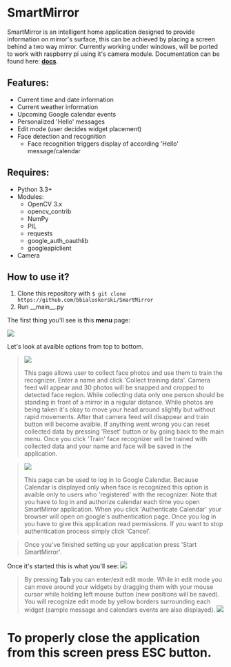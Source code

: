 
SmartMirror
===========

SmartMirror is an intelligent home application designed to provide information on
mirror's surface, this can be achieved by placing a screen behind a two way mirror.
Currently working under windows, will be ported to work with raspberry pi using 
it's camera module.
Documentation can be found here: [**docs**](https://bbialoskorski.github.io/SmartMirror/index.html).

Features:
---------
- Current time and date information
- Current weather information
- Upcoming Google calendar events
- Personalized 'Hello' messages
- Edit mode (user decides widget placement)
- Face detection and recognition
  - Face recognition triggers display of according 'Hello' message/calendar 

Requires:
---------
- Python 3.3+
- Modules:
	- OpenCV 3.x
	- opencv_contrib
	- NumPy
	- PIL
	- requests
	- google_auth_oauthlib
	- googleapiclient
- Camera

How to use it?
-------------
1. Clone this repository with `$ git clone https://github.com/bbialoskorski/SmartMirror`
2. Run \_\_main__.py

The first thing you'll see is this **menu** page:

![](https://i.imgur.com/UAtIVD8.png)

Let's look at avaible options from top to bottom.

>![](https://i.imgur.com/B1wQ1UQ.png)
>
> This page allows user to collect face photos and use them to train the recognizer. 
> Enter a name and click 'Collect training data'. Camera feed will appear and 30 photos
> will be snapped and cropped to detected face region. While collecting data only one
> person should be standing in front of a mirror in a regular distance. While photos are 
> being taken it's okay to move your head around slightly but without rapid movements.
> After that camera feed will disappear and train button will become avaible. If anything
> went wrong you can reset collected data by pressing 'Reset' button or by going back
> to the main menu. Once you click 'Train' face recognizer will be trained with collected
> data and your name and face will be saved in the application.

>![](https://i.imgur.com/AQyOGGA.png)
>
> This page can be used to log in to Google Calendar. Because Calendar is displayed
> only when face is recognized this option is avaible only to users who 'registered' with
> the recognizer. Note that you have to log in and authorize calendar each time you open
>  SmartMirror application. When you click 'Authenticate Calendar' your browser will
>  open on google's authentication page. Once you log in you have to give this application
>  read permissions. If you want to stop authentication process simply click 'Cancel'.

> Once you've finished setting up your application press 'Start SmartMirror'. 

Once it's started this is what you'll see:
![](https://i.imgur.com/4uh4Wd1.png)
> By pressing **Tab** you can enter/exit edit mode. While in edit mode you can move
> around your widgets by dragging them with your mouse cursor while holding left
> mouse button (new positions will be saved). You will recognize edit mode by yellow
> borders surrounding each widget (sample message and calendars events are also 
> displayed).
![](https://i.imgur.com/Acw3xlY.png)

# To properly close the application from this screen press ESC button.